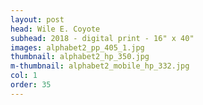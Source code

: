 ```yaml
---
layout: post
head: Wile E. Coyote
subhead: 2018 - digital print - 16" x 40"
images: alphabet2_pp_405_1.jpg
thumbnail: alphabet2_hp_350.jpg
m-thumbnail: alphabet2_mobile_hp_332.jpg
col: 1
order: 35
---
```

